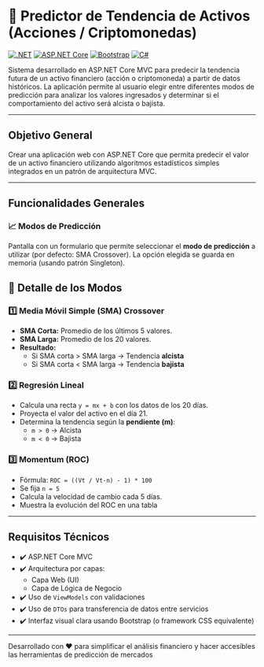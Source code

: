 # 🔮 Predictor de Tendencia de Activos (Acciones / Criptomonedas)

[![.NET](https://img.shields.io/badge/.NET-8.0|9.0-512BD4?style=flat-square&logo=dotnet)](https://dotnet.microsoft.com/)
[![ASP.NET Core](https://img.shields.io/badge/ASP.NET%20Core-MVC-512BD4?style=flat-square)](https://docs.microsoft.com/aspnet/core)
[![Bootstrap](https://img.shields.io/badge/Bootstrap-CSS%20Framework-7952B3?style=flat-square&logo=bootstrap)](https://getbootstrap.com/)
[![C#](https://img.shields.io/badge/C%23-Programming%20Language-239120?style=flat-square&logo=c-sharp)](https://docs.microsoft.com/dotnet/csharp/)

Sistema desarrollado en ASP.NET Core MVC para predecir la tendencia futura de un activo financiero (acción o criptomoneda) a partir de datos históricos. La aplicación permite al usuario elegir entre diferentes modos de predicción para analizar los valores ingresados y determinar si el comportamiento del activo será alcista o bajista.

---

##  Objetivo General

Crear una aplicación web con ASP.NET Core que permita predecir el valor de un activo financiero utilizando algoritmos estadísticos simples integrados en un patrón de arquitectura MVC.

---

## Funcionalidades Generales

### 📈 Modos de Predicción

Pantalla con un formulario que permite seleccionar el **modo de predicción** a utilizar (por defecto: SMA Crossover). La opción elegida se guarda en memoria (usando patrón Singleton).

## 🔬 Detalle de los Modos

### 1️⃣ Media Móvil Simple (SMA) Crossover

- **SMA Corta:** Promedio de los últimos 5 valores.
- **SMA Larga:** Promedio de los 20 valores.
- **Resultado:**  
  - Si SMA corta > SMA larga → Tendencia **alcista**
  - Si SMA corta < SMA larga → Tendencia **bajista**

### 2️⃣ Regresión Lineal

- Calcula una recta `y = mx + b` con los datos de los 20 días.
- Proyecta el valor del activo en el día 21.
- Determina la tendencia según la **pendiente (m)**:
  - `m > 0` → Alcista
  - `m < 0` → Bajista

### 3️⃣ Momentum (ROC)

- Fórmula: `ROC = ((Vt / Vt-n) - 1) * 100`
- Se fija `n = 5`
- Calcula la velocidad de cambio cada 5 días.
- Muestra la evolución del ROC en una tabla

---

## Requisitos Técnicos

- ✔️ ASP.NET Core MVC
- ✔️ Arquitectura por capas:
  - Capa Web (UI)
  - Capa de Lógica de Negocio
- ✔️ Uso de `ViewModels` con validaciones
- ✔️ Uso de `DTOs` para transferencia de datos entre servicios
- ✔️ Interfaz visual clara usando Bootstrap (o framework CSS equivalente)
  
---
Desarrollado con ❤️ para simplificar el análisis financiero y hacer accesibles las herramientas de predicción de mercados
